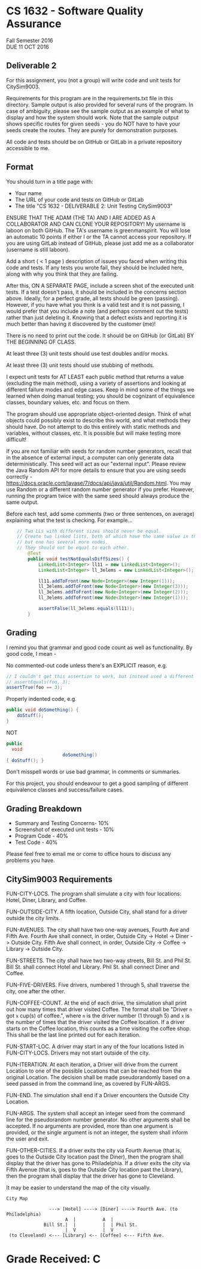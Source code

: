 # CS 1632 - Software Quality Assurance
Fall Semester 2016  
DUE 11 OCT 2016  

## Deliverable 2

For this assignment, you (not a group) will write code and unit tests for CitySim9003.

Requirements for this program are in the requirements.txt file in this directory.  Sample output is also provided for several runs of the program.  In case of ambiguity, please see the sample output as an example of what to display and how the system should work.  Note that the sample output shows specific routes for given seeds - you do NOT have to have your seeds create the routes.  They are purely for demonstration purposes.

All code and tests should be on GitHub or GitLab in a private repository accessible to me.

## Format
You should turn in a title page with:
* Your name
* The URL of your code and tests on GitHub or GitLab
* The title "CS 1632 - DELIVERABLE 2: Unit Testing CitySim9003"

ENSURE THAT THE ADAM (THE TA) AND I ARE ADDED AS A COLLABORATOR AND CAN CLONE YOUR REPOSITORY!  My username is laboon on both GitHub.  The TA's username is greenmanspirit.  You will lose an automatic 10 points if either I or the TA cannot access your repository.  If you are using GitLab instead of GitHub, please just add me as a collaborator (username is still laboon).

Add a short ( < 1 page ) description of issues you faced when writing this code and tests.  If any tests you wrote fail, they should be included here, along with why you think that they are failing.

After this, ON A SEPARATE PAGE, include a screen shot of the executed unit tests.    If a test doesn't pass, it should be included in the concerns section above.  Ideally, for a perfect grade, all tests should be green (passing).  However, if you have what you think is a valid test and it is not passing, I would prefer that you include a note (and perhaps comment out the tests) rather than just deleting it.  Knowing that a defect exists and reporting it is much better than having it discovered by the customer (me)!

There is no need to print out the code.  It should be on GitHub (or GitLab) BY THE BEGINNING OF CLASS.

At least three (3) unit tests should use test doubles and/or mocks.

At least three (3) unit tests should use stubbing of methods.

I expect unit tests for AT LEAST each public method that returns a value (excluding the main method), using a variety of assertions and looking at different failure modes and edge cases.  Keep in mind some of the things we learned when doing manual testing; you should be cognizant of equivalence classes, boundary values, etc. and focus on them.

The program should use appropriate object-oriented design.  Think of what objects could possibly exist to describe this world, and what methods they should have.  Do not attempt to do this entirely with static methods and variables, without classes, etc.  It is possible but will make testing more difficult!

If you are not familiar with seeds for random number generators, recall that in the absence of external input, a computer can only generate data deterministically.  This seed will act as our "external input".  Please review the Java Random API for more details to ensure that you are using seeds correctly - https://docs.oracle.com/javase/7/docs/api/java/util/Random.html.  You may use Random or a different random number generator if you prefer.  However, running the program twice with the same seed should always produce the same output.

Before each test, add some comments (two or three sentences, on average) explaining what the test is checking.  For example...

```java
	// Two LLs with different sizes should never be equal.
	// Create two linked lists, both of which have the same value in the initial node,
	// but one has several more nodes. 
	// They should not be equal to each other.
		@Test
		public void testNotEqualsDiffSizes() {
			LinkedList<Integer> ll11 = new LinkedList<Integer>();
			LinkedList<Integer> ll_3elems = new LinkedList<Integer>();

			ll11.addToFront(new Node<Integer>(new Integer(1)));
			ll_3elems.addToFront(new Node<Integer>(new Integer(3)));
			ll_3elems.addToFront(new Node<Integer>(new Integer(2)));
			ll_3elems.addToFront(new Node<Integer>(new Integer(1)));

			assertFalse(ll_3elems.equals(ll11));
		}
```

## Grading
I remind you that grammar and good code count as well as functionality.  By good code, I mean -

No commented-out code unless there's an EXPLICIT reason, e.g.
```java
// I couldn't get this assertion to work, but instead used a different assertion, below
// assertEquals(foo, 3);
assertTrue(foo == 3);
```

Properly indented code, e.g.
```java
public void doSomething() {
    doStuff();
}
```
NOT
```java
public
  void
                     doSomething()
{ doStuff(); }
```

Don't misspell words or use bad grammar, in comments or summaries.

For this project, you should endeavour to get a good sampling of different equivalence classes and success/failure cases.

## Grading Breakdown
* Summary and Testing Concerns- 10%
* Screenshot of executed unit tests - 10%
* Program Code - 40%
* Test Code - 40%

Please feel free to email me or come to office hours to discuss any problems you have. 
 
 ## CitySim9003 Requirements

FUN-CITY-LOCS. The program shall simulate a city with four locations: Hotel, Diner, Library, and Coffee.

FUN-OUTSIDE-CITY. A fifth location, Outside City, shall stand for a driver outside the city limits.

FUN-AVENUES. The city shall have two one-way avenues, Fourth Ave and Fifth Ave.  Fourth Ave shall connect, in order, Outside City -> Hotel -> Diner -> Outside City.  Fifth Ave shall connect, in order, Outside City -> Coffee -> Library -> Outside City.

FUN-STREETS. The city shall have two two-way streets, Bill St. and Phil St.  Bill St. shall connect Hotel and Library.  Phil St. shall connect Diner and Coffee.

FUN-FIVE-DRIVERS. Five drivers, numbered 1 through 5, shall traverse the city, one after the other.

FUN-COFFEE-COUNT. At the end of each drive, the simulation shall print out how many times that driver visited Coffee.  The format shall be "Driver `n` got `x` cup(s) of coffee.", where `n` is the driver number (1 through 5) and `x` is the number of times that the driver visited the Coffee location.  If a driver starts on the Coffee location, this counts as a time visiting the coffee shop.  This shall be the last line printed out for each iteration.

FUN-START-LOC. A driver may start in any of the four locations listed in FUN-CITY-LOCS.  Drivers may not start outside of the city.

FUN-ITERATION. At each iteration, a Driver will drive from the current Location to one of the possible Locations that can be reached from the original Location.  The decision shall be made pseudorandomly based on a seed passed in from the command line, as covered by FUN-ARGS.

FUN-END. The simulation shall end if a Driver encounters the Outside City Location.

FUN-ARGS. The system shall accept an integer seed from the command line for the pseudorandom number generator.  No other arguments shall be accepted.  If no arguments are provided,  more than one argument is provided, or the single argument is not an integer, the system shall inform the user and exit.

FUN-OTHER-CITIES. If a driver exits the city via Fourth Avenue (that is, goes to the Outside City location past the Diner), then the program shall display that the driver has gone to Philadelphia.  If a driver exits the city via Fifth Avenue (that is, goes to the Outside City location past the Library), then the program shall display that the driver has gone to Cleveland.

It may be easier to understand the map of the city visually.

```
City Map
	
                ---> [Hotel] ----> [Diner] ----> Fourth Ave. (to Philadelphia)
                      A  |          A  |
              Bill St.|  |          |  | Phil St.
                      |  V          |  V
 (to Cleveland) <--- [Library] <-- [Coffee] <--- Fifth Ave.
```	

# Grade Received: C
